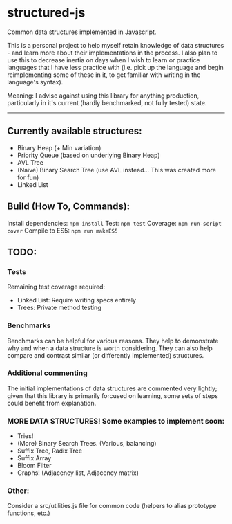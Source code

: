 # structured-js
Common data structures implemented in Javascript.

This is a personal project to help myself retain knowledge of data structures - and learn more about their implementations in the process. I also plan to use this to decrease inertia on days when I wish to learn or practice languages that I have less practice with (i.e. pick up the language and begin reimplementing some of these in it, to get familiar with writing in the language's syntax).

Meaning: I advise against using this library for anything production, particularly in it's current (hardly benchmarked, not fully tested) state.

---

## Currently available structures:

- Binary Heap (+ Min variation)
- Priority Queue (based on underlying Binary Heap)
- AVL Tree
- (Naive) Binary Search Tree (use AVL instead... This was created more for fun)
- Linked List


## Build (How To, Commands):

Install dependencies: `npm install`
Test: `npm test`
Coverage: `npm run-script cover`
Compile to ES5: `npm run makeES5`


## TODO:

### Tests
Remaining test coverage required:

- Linked List: Require writing specs entirely
- Trees: Private method testing

### Benchmarks
Benchmarks can be helpful for various reasons.
They help to demonstrate why and when a data structure is worth considering.
They can also help compare and contrast similar (or differently implemented) structures.

### Additional commenting
The initial implementations of data structures are commented very lightly; given that this library is primarily forcused on learning, some sets of steps could benefit from explanation.

### MORE DATA STRUCTURES! Some examples to implement soon:
* Tries!
* (More) Binary Search Trees. (Various, balancing)
* Suffix Tree, Radix Tree
* Suffix Array
* Bloom Filter
* Graphs! (Adjacency list, Adjacency matrix)

### Other:
Consider a src/utilities.js file for common code (helpers to alias prototype functions, etc.)